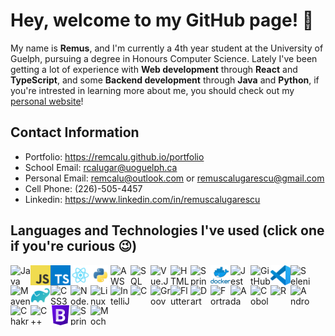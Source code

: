 # Hey, welcome to my GitHub page! 👋
My name is **Remus**, and I'm currently a 4th year student at the University of Guelph, pursuing a degree in Honours Computer Science. Lately I've been getting a lot of experience with **Web development** through **React** and **TypeScript**, and some **Backend development** through **Java** and **Python**, if you're intrested in learning more about me, you should check out my [personal website](https://remcalu.github.io/Personal-Website/#/)!

## Contact Information
* Portfolio: https://remcalu.github.io/portfolio
* School Email:     rcalugar@uoguelph.ca
* Personal Email:   remcalu@outlook.com or remuscalugarescu@gmail.com
* Cell Phone:       (226)-505-4457
* Linkedin:         https://www.linkedin.com/in/remuscalugarescu

## Languages and Technologies I've used (click one if you're curious 😉)
<a href="https://www.java.com/"><img align="left" alt="Java" width="32px" height="32px" src="https://asprise.com/res/img/menu/java.png" /></a>
<a href="https://www.javascript.com/"><img align="left" alt="JavaScript" width="32px" height="32px" src="https://raw.githubusercontent.com/github/explore/80688e429a7d4ef2fca1e82350fe8e3517d3494d/topics/javascript/javascript.png" /></a>
<a href="https://www.typescriptlang.org/"><img align="left" alt="TypeScript" width="32px" height="32px" src="https://raw.githubusercontent.com/github/explore/80688e429a7d4ef2fca1e82350fe8e3517d3494d/topics/typescript/typescript.png" /></a>
<a href="https://reactjs.org/"><img align="left" alt="React" width="32px" height="32px" src="https://raw.githubusercontent.com/github/explore/80688e429a7d4ef2fca1e82350fe8e3517d3494d/topics/react/react.png" /></a>
<a href="https://www.python.org/"><img align="left" alt="Python" width="32px" height="32px" src="https://raw.githubusercontent.com/github/explore/80688e429a7d4ef2fca1e82350fe8e3517d3494d/topics/python/python.png" /></a>
<a href="https://aws.amazon.com/"><img align="left" alt="AWS" width="32px" height="32px" src="https://static-00.iconduck.com/assets.00/aws-icon-512x512-hniukvcn.png" /></a>
<a href="https://azure.microsoft.com/en-us/services/sql-database/"><img align="left" alt="SQL" width="32px" height="32px" src="https://www.brentozar.com/wp-content/uploads/2019/03/azure_sql_db-250x250.jpg" /></a>
<a href="https://vuejs.org/"><img align="left" alt="Vue.JS" width="32px" height="32px" src="https://upload.wikimedia.org/wikipedia/commons/thumb/9/95/Vue.js_Logo_2.svg/1200px-Vue.js_Logo_2.svg.png" /></a>
<a href="https://developer.mozilla.org/en-US/docs/Web/Guide/HTML/HTML5"><img align="left" alt="HTML5" width="32px" height="32px" src="https://cdn-icons-png.flaticon.com/512/732/732212.png" /></a>
<a href="https://spring.io/projects/spring-boot"><img align="left" alt="Spring Boot" width="32px" height="32px" src="https://avatars.githubusercontent.com/u/54465427?v=4" /></a>

<a href="https://www.docker.com/"><img align="left" alt="Docker" width="32px" height="32px" src="https://raw.githubusercontent.com/github/explore/80688e429a7d4ef2fca1e82350fe8e3517d3494d/topics/docker/docker.png" /></a>
<a href="https://jestjs.io/"><img align="left" alt="Jest" width="32px" height="32px" src="https://camo.githubusercontent.com/62089edec0ee40bb26b3bf5f973b14d7f8e4b4e942f115cde5b9a5f9c0ca3382/687474703a2f2f7365656b6c6f676f2e636f6d2f696d616765732f4a2f6a6573742d6c6f676f2d463939303145424246372d7365656b6c6f676f2e636f6d2e706e67" /></a>
<a href="https://github.com/"><img align="left" alt="GitHub" width="32px" height="32px" src="https://ceias.nau.edu/capstone/projects/CS/2020/Digitool-S20/images/github.png" /></a>
<a href="https://code.visualstudio.com/"><img align="left" alt="Visual Studio Code" width="32px" height="32px" src="https://raw.githubusercontent.com/github/explore/80688e429a7d4ef2fca1e82350fe8e3517d3494d/topics/visual-studio-code/visual-studio-code.png" /></a>
<a href="https://www.selenium.dev/"><img align="left" alt="Selenium" width="32px" height="32px" src="https://avatars0.githubusercontent.com/u/983927?v=3&s=400" /></a>
<a href="https://maven.apache.org/"><img align="left" alt="Maven" width="32px" height="32px" src="https://user-images.githubusercontent.com/59599955/183299536-0353f569-8657-483b-8875-33dcf6f73f15.png" /></a>
<a href="https://gradle.org/"><img align="left" alt="Gradle" width="32px" height="32px" src="https://raw.githubusercontent.com/github/explore/80688e429a7d4ef2fca1e82350fe8e3517d3494d/topics/gradle/gradle.png" /></a>
<a href="https://developer.mozilla.org/en-US/docs/Web/CSS"><img align="left" alt="CSS3" width="32px" height="32px" src="https://www.iconbolt.com/iconsets/social-media-logos/css3-html-logo-social-social-media.svg" /></a>

<a href="https://nodejs.org/"><img align="left" alt="Node.js" width="32px" height="32px" src="https://icons-for-free.com/iconfiles/png/512/js+library+long+shadow+nodejs+web+icon-1320184850167478047.png" /></a> <a href="https://www.linux.org/"><img align="left" alt="Linux" width="32px" height="32px" src="https://cdn-icons-png.flaticon.com/512/518/518713.png" /></a> <a href="https://www.jetbrains.com/idea/"><img align="left" alt="IntelliJ" width="32px" height="32px" src="https://upload.wikimedia.org/wikipedia/commons/thumb/9/9c/IntelliJ_IDEA_Icon.svg/1200px-IntelliJ_IDEA_Icon.svg.png" /></a> <a href="https://en.wikipedia.org/wiki/C_(programming_language)"><img align="left" alt="C" width="32px" height="32px" src="https://cdn.iconscout.com/icon/free/png-512/c-programming-569564.png" /></a> <a href="https://groovy-lang.org/"><img align="left" alt="Groovy" width="32px" height="32px" src="https://devskiller.com/wp-content/plugins/devskiller-catalog/assets/images/skills/groovy.png?48306e1f" /></a> <a href="https://flutter.dev/"><img align="left" alt="Flutter" width="32px" height="32px" src="https://user-images.githubusercontent.com/51419598/152648731-567997ec-ac1c-4a9c-a816-a1fb1882abbe.png" /></a> <a href="https://en.wikipedia.org/wiki/Dart_(programming_language)"><img align="left" alt="Dart" width="32px" height="32px" src="https://avatars.githubusercontent.com/u/1609975?s=280&v=4" /></a> <a href="https://en.wikipedia.org/wiki/Fortran"><img align="left" alt="Fortran 95" width="32px" height="32px" src="https://upload.wikimedia.org/wikipedia/commons/b/b8/Fortran_logo.svg" /></a> <a href="https://www.adacore.com/"><img align="left" alt="Ada" width="32px" height="32px" src="https://styles.redditmedia.com/t5_2qi8f/styles/communityIcon_ej0vurfqb8t61.png" /></a> <a href="https://www.microfocus.com/en-us/what-is/cobol"><img align="left" alt="Cobol" width="32px" height="32px" src="https://is1-ssl.mzstatic.com/image/thumb/Purple123/v4/e6/e9/d9/e6e9d9ac-ab7f-4ec7-8082-7f4cb04bc204/source/512x512bb.jpg" /></a>

<a href="https://www.r-project.org/"><img align="left" alt="R" width="32px" height="32px" src="https://journals.researchparks.org/public/journals/4/article_357_cover_en_US.png" /></a>
<a href="https://developer.android.com/studio"><img align="left" alt="Android Studio" width="32px" height="32px" src="https://i.stack.imgur.com/9E2Gd.png" /></a>
<a href="https://chakra-ui.com/"><img align="left" alt="ChakraUI" width="32px" height="32px" src="https://images.opencollective.com/chakra-ui-pro/61bd1dd/logo/256.png" /></a>
<a href="https://www.cplusplus.com/"><img align="left" alt="C++" width="32px" height="32px" src="https://user-images.githubusercontent.com/42747200/46140125-da084900-c26d-11e8-8ea7-c45ae6306309.png" /></a>
<a href="https://icons.getbootstrap.com/"><img align="left" alt="Bootstrap" width="32px" height="32px" src="https://raw.githubusercontent.com/themedotid/bootstrap-icon/HEAD/docs/bootstrap-icon-css.png" /></a>
<a href="https://spring.io/projects/spring-boot"><img align="left" alt="Spring Boot" width="32px" height="32px" src="https://miro.medium.com/max/500/1*AbiX4LwtSNozoyfypcKvEg.png" /></a>
<a href="https://mochajs.org/"><img align="left" alt="Mocha" width="32px" height="32px" src="https://camo.githubusercontent.com/58045a79a69afea4cab1cea6def6d911fba3956cf5fd683addf41c032aa64088/68747470733a2f2f636c6475702e636f6d2f78465646784f696f41552e737667" /></a>
